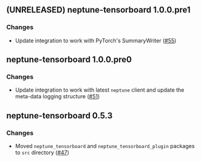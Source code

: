 ## (UNRELEASED) neptune-tensorboard 1.0.0.pre1

### Changes
- Update integration to work with PyTorch's SummaryWriter ([#55](https://github.com/neptune-ai/neptune-tensorboard/pull/55))

## neptune-tensorboard 1.0.0.pre0

### Changes
- Update integration to work with latest `neptune` client and update the meta-data logging structure ([#51](https://github.com/neptune-ai/neptune-tensorboard/pull/51))

## neptune-tensorboard 0.5.3

### Changes
- Moved `neptune_tensorboard` and `neptune_tensorboard_plugin` packages to `src` directory ([#47](https://github.com/neptune-ai/neptune-tensorboard/pull/47))
